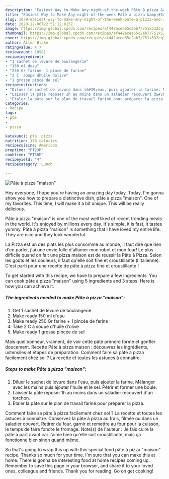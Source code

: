 ```yaml
---
description: "Easiest Way to Make Any-night-of-the-week Pâte à pizza &amp;#34;maison&amp;#34;"
title: "Easiest Way to Make Any-night-of-the-week Pâte à pizza &amp;#34;maison&amp;#34;"
slug: 1679-easiest-way-to-make-any-night-of-the-week-pate-a-pizza-and-34-maison-and-34
date: 2020-12-06T22:51:12.815Z
image: https://img-global.cpcdn.com/recipes/af442acea65c2ab7/751x532cq70/pate-a-pizza-maison-photo-principale-de-la-recette.jpg
thumbnail: https://img-global.cpcdn.com/recipes/af442acea65c2ab7/751x532cq70/pate-a-pizza-maison-photo-principale-de-la-recette.jpg
cover: https://img-global.cpcdn.com/recipes/af442acea65c2ab7/751x532cq70/pate-a-pizza-maison-photo-principale-de-la-recette.jpg
author: Allen Blake
ratingvalue: 4.7
reviewcount: 18981
recipeingredient:
- "1 sachet de levure de boulangerie"
- "150 ml deau"
- "250 Gr farine  1 pince de farine"
- "2 C  soupe dhuile dolive"
- "1 grosse pince de sel"
recipeinstructions:
- "Diluer le sachet de levure dans l&#39;eau, puis ajouter la farine. Mélanger avec les mains puis ajouter l&#39;huile et le sel. Pétrir et former une boule."
- "Laisser la pâte reposer 1h au moins dans un saladier recouvert d&#39;un torchon."
- "Etaler la pâte sur le plan de travail fariné pour préparer la pizza."
categories:
- Recipe
tags:
- pte
- 
- pizza

katakunci: pte  pizza 
nutrition: 178 calories
recipecuisine: American
preptime: "PT23M"
cooktime: "PT36M"
recipeyield: "4"
recipecategory: Lunch

---
```



![Pâte à pizza &#34;maison&#34;](https://img-global.cpcdn.com/recipes/af442acea65c2ab7/751x532cq70/pate-a-pizza-maison-photo-principale-de-la-recette.jpg)

Hey everyone, I hope you're having an amazing day today. Today, I'm gonna show you how to prepare a distinctive dish, pâte à pizza &#34;maison&#34;. One of my favorites. This time, I will make it a bit unique. This will be really delicious.

Pâte à pizza &#34;maison&#34; is one of the most well liked of recent trending meals in the world. It's enjoyed by millions every day. It's simple, it is fast, it tastes yummy. Pâte à pizza &#34;maison&#34; is something that I have loved my entire life. They are nice and they look wonderful.

La Pizza est un des plats les plus consommé au monde, il faut dire que rien d&#39;en parler, j&#39;ai une envie folle d&#39;allumer mon robot et mon four! Le plus difficile quand on fait une pizza maison est de réussir la Pâte à Pizza. Selon les goûts et les couleurs, il faut qu&#39;elle soit fine et croustillante (l&#39;italienne). C&#39;est parti pour une recette de pâte à pizza fine et croustillante !


To get started with this recipe, we have to prepare a few ingredients. You can cook pâte à pizza &#34;maison&#34; using 5 ingredients and 3 steps. Here is how you can achieve it.

<!--inarticleads1-->

##### The ingredients needed to make Pâte à pizza &#34;maison&#34;:

1. Get 1 sachet de levure de boulangerie
1. Make ready 150 ml d&#39;eau
1. Make ready 250 Gr farine + 1 pincée de farine
1. Take 2 C à soupe d&#39;huile d&#39;olive
1. Make ready 1 grosse pincée de sel


Mais quel bonheur, vraiment, de voir cette pâte prendre forme et gonfler doucement. Recette Pâte à pizza maison : découvrez les ingrédients, ustensiles et étapes de préparation. Comment faire sa pâte à pizza facilement chez soi ? La recette et toutes les astuces à connaître. 

<!--inarticleads2-->

##### Steps to make Pâte à pizza &#34;maison&#34;:

1. Diluer le sachet de levure dans l&#39;eau, puis ajouter la farine. Mélanger avec les mains puis ajouter l&#39;huile et le sel. Pétrir et former une boule.
1. Laisser la pâte reposer 1h au moins dans un saladier recouvert d&#39;un torchon.
1. Etaler la pâte sur le plan de travail fariné pour préparer la pizza.


Comment faire sa pâte à pizza facilement chez soi ? La recette et toutes les astuces à connaître. Conservez la pâte à pizza au frais, filmée ou dans un saladier couvert. Retirer du four, garnir et remettre au four pour la cuisson, le temps de faire fondre le fromage. Note(s) de l&#39;auteur : Je fais cuire la pâte à part avant car j&#39;aime bien qu&#39;elle soit croustillante, mais ça fonctionne bien sinon quand même. 

So that's going to wrap this up with this special food pâte à pizza &#34;maison&#34; recipe. Thanks so much for your time. I'm sure that you can make this at home. There is gonna be interesting food at home recipes coming up. Remember to save this page in your browser, and share it to your loved ones, colleague and friends. Thank you for reading. Go on get cooking!

